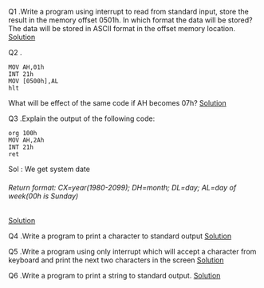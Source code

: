Q1 .Write a program using interrupt to read from standard input, store the result in the memory offset 0501h. In which format the data will be stored?
The data will be stored in ASCII format in the offset memory location.
[Solution](q1.asm)

Q2 .
```
MOV AH,01h
INT 21h
MOV [0500h],AL
hlt
```
What will be effect of the same code if AH becomes 07h?
[Solution](q2.asm)

Q3 .Explain the output of the following code:
```
org 100h
MOV AH,2Ah
INT 21h
ret
```
Sol : We get system date
###### Return format: CX=year(1980-2099); DH=month; DL=day; AL=day of week(00h is Sunday)
[Solution](q3.asm)

Q4 .Write a program to print a character to standard output
[Solution](q4.asm)

Q5 .Write a program using only interrupt which will accept a character from keyboard and print the next two characters in the screen
[Solution](q5.asm)

Q6 .Write a program to print a string to standard output.
[Solution](q6.asm)


